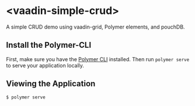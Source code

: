 # \<vaadin-simple-crud\>

A simple CRUD demo using vaadin-grid, Polymer elements, and pouchDB.

## Install the Polymer-CLI

First, make sure you have the [Polymer CLI](https://www.npmjs.com/package/polymer-cli) installed. Then run `polymer serve` to serve your application locally.

## Viewing the Application

```
$ polymer serve
```
